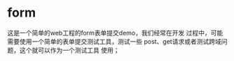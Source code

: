 # form
这是一个简单的web工程的form表单提交demo，我们经常在开发
过程中，可能需要使用一个简单的表单提交测试工具，测试一些
post、get请求或者测试跨域问题，这个就可以作为一个测试工具
使用；

